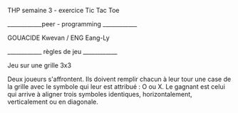 THP semaine 3 - exercice Tic Tac Toe

____________peer - programming ____________

GOUACIDE Kwevan /
ENG Eang-Ly

____________     règles de jeu        ____________
 
Jeu sur une grille 3x3

Deux joueurs s'affrontent. Ils doivent remplir chacun à leur tour une case de la grille avec le symbole qui leur est attribué : O ou X. Le gagnant est celui qui arrive à aligner trois symboles identiques, horizontalement, verticalement ou en diagonale.


